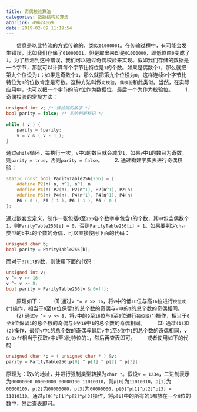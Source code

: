 ```yaml
---
title: 奇偶校验算法
categories: 数据结构和算法
abbrlink: d9b24669
date: 2019-02-09 11:19:54
---
```

&emsp;&emsp;信息是以比特流的方式传输的，类似`01000001`。在传输过程中，有可能会发生错误，比如我们存储了`01000001`，但是取出来却是`01000000`，即低位由`0`变成了`1`。为了检测到这种错误，我们可以通过奇偶校验来实现。假如我们存储的数据是一个字节，那就可以计算每个字节比特位是`1`的个数。如果是偶数个`1`，那么就把第九个位设为`1`；如果是奇数个`1`，那么就把第九个位设为`0`，这样连续`9`个字节比特位为`1`的位数肯定是奇数。这种方法叫做`奇校验`，`偶校验`和此类似。当然，在实际应用中，也可以把一个字节的前`7`位作为数据位，最后一个为作为校验位。
&emsp;&emsp;1. 奇偶校验的常规方法：

``` cpp
unsigned int v; /* 待检测的数字 */
bool parity = false; /* 初始判断标记 */
​
while ( v ) {
    parity = !parity;
    v = v & ( v - 1 );
}
```

通过`while`循环，每执行一次，`v`中`1`的数目就会减少`1`，如果`v`中`1`的数目为奇数，则`parity = true`，否则`parity = false`。
&emsp;&emsp;2. 通过构建字典表进行奇偶校验：

``` cpp
static const bool ParityTable256[256] = {
    #define P2(n) n, n^1, n^1, n
    #define P4(n) P2(n), P2(n^1), P2(n^1), P2(n)
    #define P6(n) P4(n), P4(n^1), P4(n^1), P4(n)
    P6 ( 0 ), P6 ( 1 ), P6 ( 1 ), P6 ( 0 )
};
```

通过嵌套宏定义，制作一张包括`0`至`255`各个数字中包含`1`的个数，其中包含偶数个`1`，则`ParityTable256[i] = 0`，否则`ParityTable256[i] = 1`。如果要判定`char`类型的`b`中`i`的个数的奇偶，可以直接使用下面的代码：

``` cpp
unsigned char b;
bool parity = ParityTable256[b];
```

而对于`32bit`的数，则使用下面的代码：

``` cpp
unsigned int v;
v ^= v >> 16;
v ^= v >> 8;
bool parity = ParityTable256[v & 0xff];
```

&emsp;&emsp;原理如下：
&emsp;&emsp;(1) 通过`v ^= v >> 16`，将`v`中的低`16`位与高`16`位进行`按位或`(`^`)操作，相当于`0`至`16`位保留`1`的总个数的奇偶与`v`中的`1`的总个数的奇偶相同。
&emsp;&emsp;(2) 通过`v ^= v >> 8`，将`v`中的`9`至`16`位与`0`至`8`位进行`按位或`(`^`)操作，相当于`0`至`8`位保留`1`的总个数的奇偶与`0`至`16`中`1`的总个数的奇偶相同。
&emsp;&emsp;(3) 通过`(1)`和`(2)`操作，最初`v`中`1`的总个数的奇偶与最后`v`中`1`至`8`位中`1`的总个数的奇偶相同，`v & 0xff`相当于获取`v`中`1`至`8`比特位的`1`，然后再查表即可。
&emsp;&emsp;或者使用如下的代码：

``` cpp
unsigned char *p = ( unsigned char * ) &v;
parity = ParityTable256[p[0] ^ p[1] ^ p[2] ^ p[3]];
```

原理为：取`v`的地址，并进行强制类型转换为`char *`。假设`v = 1234`，二进制表示为`00000000_00000000_00000100_11010010`，则`p[0]`为`11010010`，`p[1]`为`00000100`，`p[2]`为`00000000`，`p[3]`为`00000000`，`p[0]^p[1]^p[2]^p[3] = 11010110`。通过`p[0]^p[1]^p[2]^p[3]`操作，将`p[i]`中的所有的`1`都放在一个`8`位的数中，然后查表即可。